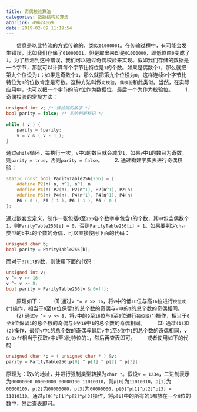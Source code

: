 ```yaml
---
title: 奇偶校验算法
categories: 数据结构和算法
abbrlink: d9b24669
date: 2019-02-09 11:19:54
---
```

&emsp;&emsp;信息是以比特流的方式传输的，类似`01000001`。在传输过程中，有可能会发生错误，比如我们存储了`01000001`，但是取出来却是`01000000`，即低位由`0`变成了`1`。为了检测到这种错误，我们可以通过奇偶校验来实现。假如我们存储的数据是一个字节，那就可以计算每个字节比特位是`1`的个数。如果是偶数个`1`，那么就把第九个位设为`1`；如果是奇数个`1`，那么就把第九个位设为`0`，这样连续`9`个字节比特位为`1`的位数肯定是奇数。这种方法叫做`奇校验`，`偶校验`和此类似。当然，在实际应用中，也可以把一个字节的前`7`位作为数据位，最后一个为作为校验位。
&emsp;&emsp;1. 奇偶校验的常规方法：

``` cpp
unsigned int v; /* 待检测的数字 */
bool parity = false; /* 初始判断标记 */
​
while ( v ) {
    parity = !parity;
    v = v & ( v - 1 );
}
```

通过`while`循环，每执行一次，`v`中`1`的数目就会减少`1`，如果`v`中`1`的数目为奇数，则`parity = true`，否则`parity = false`。
&emsp;&emsp;2. 通过构建字典表进行奇偶校验：

``` cpp
static const bool ParityTable256[256] = {
    #define P2(n) n, n^1, n^1, n
    #define P4(n) P2(n), P2(n^1), P2(n^1), P2(n)
    #define P6(n) P4(n), P4(n^1), P4(n^1), P4(n)
    P6 ( 0 ), P6 ( 1 ), P6 ( 1 ), P6 ( 0 )
};
```

通过嵌套宏定义，制作一张包括`0`至`255`各个数字中包含`1`的个数，其中包含偶数个`1`，则`ParityTable256[i] = 0`，否则`ParityTable256[i] = 1`。如果要判定`char`类型的`b`中`i`的个数的奇偶，可以直接使用下面的代码：

``` cpp
unsigned char b;
bool parity = ParityTable256[b];
```

而对于`32bit`的数，则使用下面的代码：

``` cpp
unsigned int v;
v ^= v >> 16;
v ^= v >> 8;
bool parity = ParityTable256[v & 0xff];
```

&emsp;&emsp;原理如下：
&emsp;&emsp;(1) 通过`v ^= v >> 16`，将`v`中的低`16`位与高`16`位进行`按位或`(`^`)操作，相当于`0`至`16`位保留`1`的总个数的奇偶与`v`中的`1`的总个数的奇偶相同。
&emsp;&emsp;(2) 通过`v ^= v >> 8`，将`v`中的`9`至`16`位与`0`至`8`位进行`按位或`(`^`)操作，相当于`0`至`8`位保留`1`的总个数的奇偶与`0`至`16`中`1`的总个数的奇偶相同。
&emsp;&emsp;(3) 通过`(1)`和`(2)`操作，最初`v`中`1`的总个数的奇偶与最后`v`中`1`至`8`位中`1`的总个数的奇偶相同，`v & 0xff`相当于获取`v`中`1`至`8`比特位的`1`，然后再查表即可。
&emsp;&emsp;或者使用如下的代码：

``` cpp
unsigned char *p = ( unsigned char * ) &v;
parity = ParityTable256[p[0] ^ p[1] ^ p[2] ^ p[3]];
```

原理为：取`v`的地址，并进行强制类型转换为`char *`。假设`v = 1234`，二进制表示为`00000000_00000000_00000100_11010010`，则`p[0]`为`11010010`，`p[1]`为`00000100`，`p[2]`为`00000000`，`p[3]`为`00000000`，`p[0]^p[1]^p[2]^p[3] = 11010110`。通过`p[0]^p[1]^p[2]^p[3]`操作，将`p[i]`中的所有的`1`都放在一个`8`位的数中，然后查表即可。